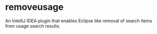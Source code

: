 # removeusage
An IntelliJ IDEA plugin that enables Eclipse like removal of search items from usage search results.
